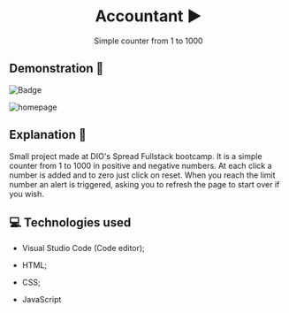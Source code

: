 <h1 align = 'center'> Accountant ▶</h1>
 <p align = 'center'> Simple counter from 1 to 1000 </p>
 
 ## Demonstration 👀 
 
 ![Badge](https://img.shields.io/static/v1?label=DEV&message=Tamila&color=000080&style=flat&logo=)
 
 ![homepage](https://github.com/TamilaCambe/Accountant/blob/main/C%C3%B3pia%20de%20Design%20sem%20nome%20(1).gif)
 
 ## Explanation 📑
 
 <p> Small project made at DIO's Spread Fullstack bootcamp. It is a simple counter from 1 to 1000 in positive and negative numbers. At each click a number is added and to zero just click on reset.
When you reach the limit number an alert is triggered, asking you to refresh the page to start over if you wish. <p>
 
 ## 💻 Technologies used

 * Visual Studio Code (Code editor);

* HTML;

* CSS;

* JavaScript
